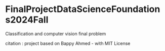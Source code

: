 # FinalProjectDataScienceFoundations2024Fall
Classification and computer vision final problem 






citation : project based on Bappy Ahmed - with MIT License